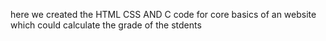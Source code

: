 here we created the HTML CSS AND C code for core basics of an website which could calculate the grade of the stdents 
